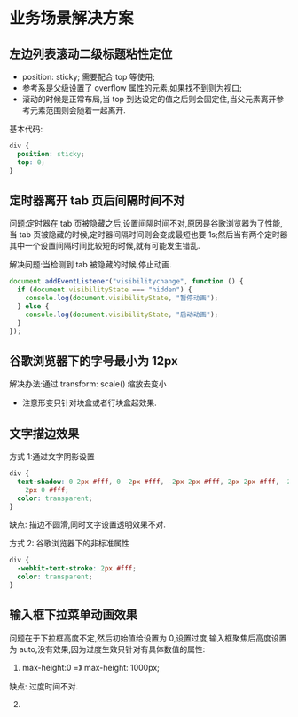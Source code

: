 # 业务场景解决方案

## 左边列表滚动二级标题粘性定位

- position: sticky; 需要配合 top 等使用;
- 参考系是父级设置了 overflow 属性的元素,如果找不到则为视口;
- 滚动的时候是正常布局,当 top 到达设定的值之后则会固定住,当父元素离开参考元素范围则会随着一起离开.

基本代码:

```css
div {
  position: sticky;
  top: 0;
}
```

## 定时器离开 tab 页后间隔时间不对

问题:定时器在 tab 页被隐藏之后,设置间隔时间不对,原因是谷歌浏览器为了性能,当 tab 页被隐藏的时候,定时器间隔时间则会变成最短也要 1s;然后当有两个定时器其中一个设置间隔时间比较短的时候,就有可能发生错乱.

解决问题:当检测到 tab 被隐藏的时候,停止动画.

```js
document.addEventListener("visibilitychange", function () {
  if (document.visibilityState === "hidden") {
    console.log(document.visibilityState, "暂停动画");
  } else {
    console.log(document.visibilityState, "启动动画");
  }
});
```

## 谷歌浏览器下的字号最小为 12px

解决办法:通过 transform: scale() 缩放去变小

- 注意形变只针对块盒或者行块盒起效果.

## 文字描边效果

方式 1:通过文字阴影设置

```css
div {
  text-shadow: 0 2px #fff, 0 -2px #fff, -2px 2px #fff, 2px 2px #fff, -2px 0 #fff,
    2px 0 #fff;
  color: transparent;
}
```

缺点: 描边不圆滑,同时文字设置透明效果不对.

方式 2: 谷歌浏览器下的非标准属性

```css
div {
  -webkit-text-stroke: 2px #fff;
  color: transparent;
}
```

## 输入框下拉菜单动画效果

问题在于下拉框高度不定,然后初始值给设置为 0,设置过度,输入框聚焦后高度设置为 auto,没有效果,因为过度生效只针对有具体数值的属性:

1. max-height:0 =》 max-height: 1000px;

缺点: 过度时间不对.

2.
